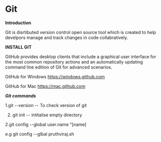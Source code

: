 # Git
**Introduction**

Git is disrtibuted version control open source tool which is created to help develpors manage and track changes in code collabratively.

**INSTALL GIT**

GitHub provides desktop clients that include a graphical user
interface for the most common repository actions and an automatically updating command line edition of Git for advanced scenarios.

GitHub for Windows
https://windows.github.com

GitHub for Mac
https://mac.github.com

***Git commands***

1.git --version -- To check version of git

2. git init -- intitalise empty directory

2.git config --global user.name "[name] 

e.g git config --glbal pruthviraj.sh

 

